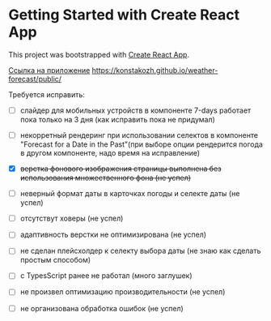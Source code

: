 # Getting Started with Create React App

This project was bootstrapped with [Create React App](https://github.com/facebook/create-react-app).

[Ссылка на приложение](https://konstakozh.github.io/weather-forecast/public/) https://konstakozh.github.io/weather-forecast/public/

Требуется исправить:
- [ ] слайдер для мобильных устройств в компоненте 7-days работает пока только на 3 дня (как исправить пока не придумал)
- [ ] некорретный рендеринг при использовании селектов в компоненте "Forecast for a Date in the Past"(при выборе опции рендерится погода в другом компоненте, надо время на исправление)
- [X] ~~верстка фонового изображения страницы выполнена без использования множественного фона (не успел)~~
- [ ] неверный формат даты в карточках погоды и селекте даты (не успел)
- [ ] отсутствут ховеры (не успел)
- [ ] адаптивность верстки не оптимизирована (не успел)
- [ ] не сделан плейсхолдер к селекту выбора даты (не знаю как сделать простым способом)
- [ ] c TypesScript ранее не работал (много заглушек)
- [ ] не произвел оптимизацию производительности (не успел)
 
- [ ] не организована обработка ошибок (не успел)
